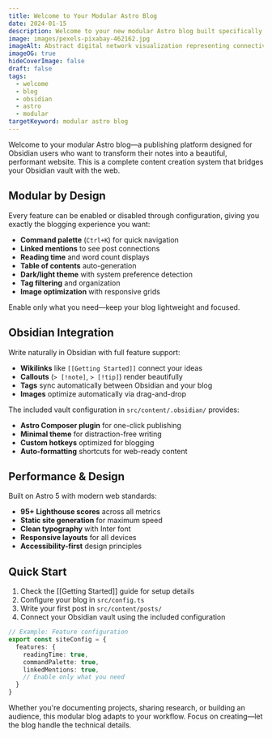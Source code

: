 ```yaml
---
title: Welcome to Your Modular Astro Blog
date: 2024-01-15
description: Welcome to your new modular Astro blog built specifically for Obsidian users! This post introduces the theme's key features, Obsidian integration, and powerful content creation workflow.
image: images/pexels-pixabay-462162.jpg
imageAlt: Abstract digital network visualization representing connectivity and knowledge
imageOG: true
hideCoverImage: false
draft: false
tags:
  - welcome
  - blog
  - obsidian
  - astro
  - modular
targetKeyword: modular astro blog
---
```

Welcome to your modular Astro blog—a publishing platform designed for Obsidian users who want to transform their notes into a beautiful, performant website. This is a complete content creation system that bridges your Obsidian vault with the web.

## Modular by Design

Every feature can be enabled or disabled through configuration, giving you exactly the blogging experience you want:

- **Command palette** (`Ctrl+K`) for quick navigation
- **Linked mentions** to see post connections
- **Reading time** and word count displays
- **Table of contents** auto-generation
- **Dark/light theme** with system preference detection
- **Tag filtering** and organization
- **Image optimization** with responsive grids

Enable only what you need—keep your blog lightweight and focused.

## Obsidian Integration

Write naturally in Obsidian with full feature support:

- **Wikilinks** like `[[Getting Started]]` connect your ideas
- **Callouts** (`> [!note]`, `> [!tip]`) render beautifully
- **Tags** sync automatically between Obsidian and your blog
- **Images** optimize automatically via drag-and-drop

The included vault configuration in `src/content/.obsidian/` provides:
- **Astro Composer plugin** for one-click publishing
- **Minimal theme** for distraction-free writing
- **Custom hotkeys** optimized for blogging
- **Auto-formatting** shortcuts for web-ready content

## Performance & Design

Built on Astro 5 with modern web standards:

- **95+ Lighthouse scores** across all metrics
- **Static site generation** for maximum speed
- **Clean typography** with Inter font
- **Responsive layouts** for all devices
- **Accessibility-first** design principles

## Quick Start

1. Check the [[Getting Started]] guide for setup details
2. Configure your blog in `src/config.ts`
3. Write your first post in `src/content/posts/`
4. Connect your Obsidian vault using the included configuration

```typescript
// Example: Feature configuration
export const siteConfig = {
  features: {
    readingTime: true,
    commandPalette: true,
    linkedMentions: true,
    // Enable only what you need
  }
}
```

Whether you're documenting projects, sharing research, or building an audience, this modular blog adapts to your workflow. Focus on creating—let the blog handle the technical details.
